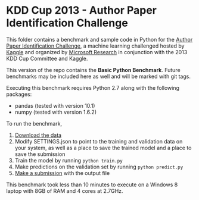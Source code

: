KDD Cup 2013 - Author Paper Identification Challenge
====================================================

This folder contains a benchmark and sample code in Python for the [Author Paper Identification Challenge](https://www.kaggle.com/c/kdd-cup-2013-author-paper-identification-challenge), a machine learning challenged hosted by [Kaggle](https://www.kaggle.com) and organized by [Microsoft Research](http://research.microsoft.com/) in conjunction with the 2013 KDD Cup Committee and Kaggle.

This version of the repo contains the **Basic Python Benchmark**. Future benchmarks may be included here as well and will be marked with git tags.

Executing this benchmark requires Python 2.7 along with the following packages:

 - pandas (tested with version 10.1)
 - numpy (tested with version 1.6.2)

To run the benchmark,

1. [Download the data](https://www.kaggle.com/c/kdd-cup-2013-author-paper-identification-challenge/data)
2. Modify SETTINGS.json to point to the training and validation data on your system, as well as a place to save the trained model and a place to save the submission
3. Train the model by running `python train.py`
4. Make predictions on the validation set by running `python predict.py`
5. [Make a submission](https://www.kaggle.com/c/kdd-cup-2013-author-paper-identification-challenge/team/select) with the output file

This benchmark took less than 10 minutes to execute on a Windows 8 laptop with 8GB of RAM and 4 cores at 2.7GHz.
